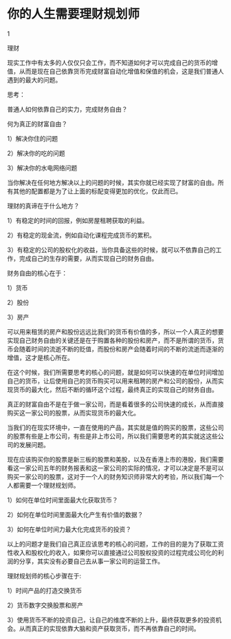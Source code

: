 # 你的人生需要理财规划师

1

理财

现实工作中有太多的人仅仅只会工作，而不知道如何才可以完成自己的货币的增值，从而是现在自己依靠货币完成财富自动化增值和保值的机会，这是我们普通人遇到的最大的问题。

思考：

普通人如何依靠自己的实力，完成财务自由？

何为真正的财富自由？

1）解决你住的问题

2）解决你的吃的问题

3）解决你的水电网络问题

当你解决在任何地方解决以上的问题的时候，其实你就已经实现了财富的自由。所有其他的配置都是为了让上面的标配变得更加的优化，仅此而已。

理财的真谛在于什么地方？

1）有稳定的时间的回报，例如房屋租聘获取的利益。

2）有稳定的现金流，例如自动化课程完成货币的累积。

3）有稳定的公司的股权化的收益，当你具备这些的时候，就可以不依靠自己的工作，完成自己的生存的需要，从而实现自己的财务自由。

财务自由的核心在于：

1）货币

2）股份

3）房产

可以用来租赁的房产和股份远远比我们的货币有价值的多，所以一个人真正的想要实现自己财务自由的关键还是在于购置各种的股份和房产，而不是所谓的货币，货币会随着时间的流逝不断的贬值，而股份和房产会随着时间的不断的流逝而逐渐的增值，这才是核心所在。

在这个时候，我们所需要思考的核心的问题，就是如何可以快速的在单位时间增加自己的货币，让后使用自己的货币购买可以用来租聘的房产和公司的股份，从而实现货币的最大化，然后不断的循环这个过程，最终真正的实现自己的财务自由。

真正的财富自由不是在于做一家公司，而是看着很多的公司快速的成长，从而直接购买这一家公司的股票，从而实现货币的最大化。

当我们的在现实环境中，一直在使用的产品，其实就是值的购买的股票，这些公司的股票有些是上市公司，有些是非上市公司，所以我们需要思考的其实就这这些公司的发展问题。

现在应该购买你的股票是新三板的股票和美股，以及在香港上市的港股，我们需要看这一家公司五年的财务报表和这一家公司的实际的情况，才可以决定是不是可以购买一家公司的股票，这对于一个人的财务知识师非常大的考验，所以我们每一个人都需要一个理财规划师。

1）如何在单位时间里面最大化获取货币？

2）如何在单位时间里面最大化产生有价值的数据？

3）如何在单位时间力最大化完成货币的投资？

以上的问题才是我们自己真正应该思考的核心的问题，工作的目的是为了获取工资性收入和股权化的收入，如果你可以直接通过公司股权投资的过程完成公司化的利润的分享，其实没有必要自己去从事一家公司的运营工作。

理财规划师的核心步骤在于:

1）时间产品的打造交换货币

2）货币数字交换股票和房产

3）使用货币不断的投资自己，让自己的维度不断的上升，最终获取更多的投资机会。从而真正的实现依靠大脑和资产获取货币，而不再依靠自己的时间。
